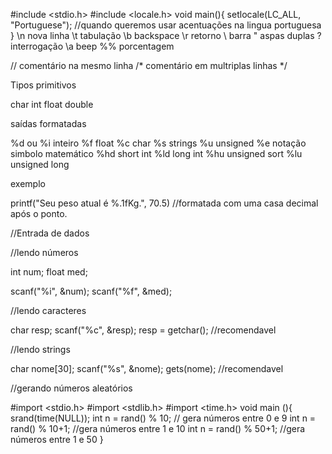 #include <stdio.h>
#include <locale.h>
void main(){
	setlocale(LC_ALL, "Portuguese");
	//quando queremos usar acentuações na lingua portuguesa
}
\n nova linha
\t tabulação
\b backspace
\r retorno
\\ barra
\" aspas duplas
\? interrogação
\a beep
%% porcentagem

// comentário na mesmo linha
/* comentário em multriplas linhas */

Tipos primitivos

char
int
float
double


saídas formatadas

%d ou %i    inteiro
%f          float
%c          char
%s          strings
%u          unsigned
%e          notação simbolo matemático
%hd         short int
%ld         long int
%hu         unsigned sort
%lu         unsigned long

exemplo

printf("Seu peso atual é %.1fKg.", 70.5) //formatada com uma casa decimal após o ponto.

//Entrada de dados

//lendo números

int num;
float med;

scanf("%i", &num);
scanf("%f", &med);

//lendo caracteres

char resp;
scanf("%c", &resp);
resp = getchar(); //recomendavel

//lendo strings

char nome[30];
scanf("%s", &nome);
gets(nome); //recomendavel

//gerando números aleatórios

#import <stdio.h>
#import <stdlib.h>
#import <time.h>
void main (){
    srand(time(NULL));
    int n = rand() % 10; // gera números entre 0 e 9
    int n = rand() % 10+1; //gera números entre 1 e 10
    int n = rand() % 50+1; //gera números entre 1 e 50
}



